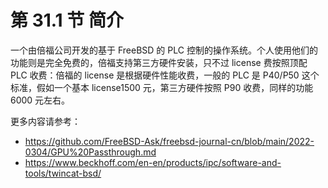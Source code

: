 # 第 31.1 节 简介

一个由倍福公司开发的基于 FreeBSD 的 PLC 控制的操作系统。个人使用他们的功能则是完全免费的，倍福支持第三方硬件安装，只不过 license 费按照顶配 PLC 收费：倍福的 license 是根据硬件性能收费，一般的 PLC 是 P40/P50 这个标准，假如一个基本 license1500 元，第三方硬件按照 P90 收费，同样的功能 6000 元左右。

更多内容请参考：

- <https://github.com/FreeBSD-Ask/freebsd-journal-cn/blob/main/2022-0304/GPU%20Passthrough.md>
- <https://www.beckhoff.com/en-en/products/ipc/software-and-tools/twincat-bsd/>
